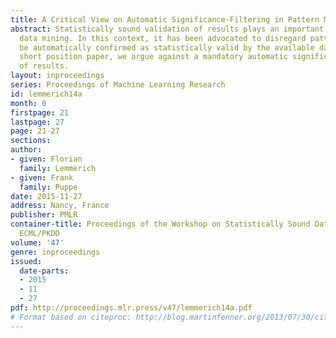 ```yaml
---
title: A Critical View on Automatic Significance-Filtering in Pattern Mining
abstract: Statistically sound validation of results plays an important role in modern
  data mining. In this context, it has been advocated to disregard patterns that cannot
  be automatically confirmed as statistically valid by the available data. In this
  short position paper, we argue against a mandatory automatic significance filtering
  of results.
layout: inproceedings
series: Proceedings of Machine Learning Research
id: lemmerich14a
month: 0
firstpage: 21
lastpage: 27
page: 21-27
sections: 
author:
- given: Florian
  family: Lemmerich
- given: Frank
  family: Puppe
date: 2015-11-27
address: Nancy, France
publisher: PMLR
container-title: Proceedings of the Workshop on Statistically Sound Data Mining at
  ECML/PKDD
volume: '47'
genre: inproceedings
issued:
  date-parts:
  - 2015
  - 11
  - 27
pdf: http://proceedings.mlr.press/v47/lemmerich14a.pdf
# Format based on citeproc: http://blog.martinfenner.org/2013/07/30/citeproc-yaml-for-bibliographies/
---
```


